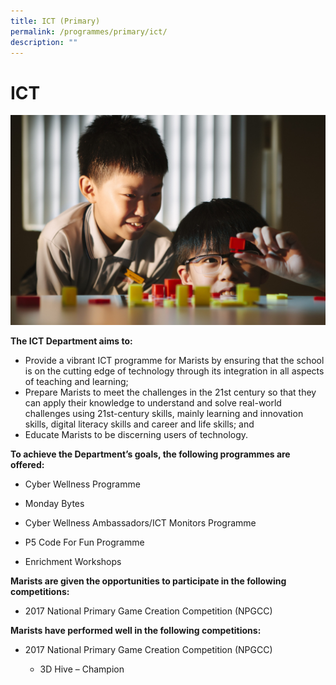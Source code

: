 ```yaml
---
title: ICT (Primary)
permalink: /programmes/primary/ict/
description: ""
---
```

# ICT

![](/images/ICT/Primary/ICT.jpg)

**The ICT Department aims to:**  

*   Provide a vibrant ICT programme for Marists by ensuring that the school is on the cutting edge of technology through its integration in all aspects of teaching and learning;
*   Prepare Marists to meet the challenges in the 21st century so that they can apply their knowledge to understand and solve real-world challenges using 21st-century skills, mainly learning and innovation skills, digital literacy skills and career and life skills; and
*   Educate Marists to be discerning users of technology.  
    

  

**To achieve the Department’s goals, the following programmes are offered:**   

*   Cyber Wellness Programme  
    
*   Monday Bytes  
    
*   Cyber Wellness Ambassadors/ICT Monitors Programme
*   P5 Code For Fun Programme  
    
*   Enrichment Workshops  
      
    

**Marists are given the opportunities to participate in the following competitions:**

*   2017 National Primary Game Creation Competition (NPGCC)  
    

  

**Marists have performed well in the following competitions:**

*   2017 National Primary Game Creation Competition (NPGCC)  
    

    *   3D Hive – Champion